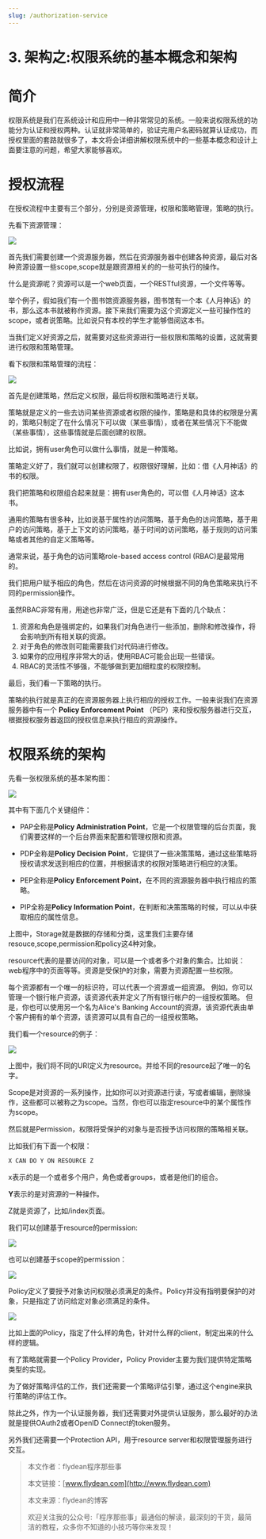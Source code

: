 ```yaml
---
slug: /authorization-service
---
```


# 3. 架构之:权限系统的基本概念和架构

# 简介

权限系统是我们在系统设计和应用中一种非常常见的系统。一般来说权限系统的功能分为认证和授权两种。认证就非常简单的，验证完用户名密码就算认证成功，而授权里面的套路就很多了，本文将会详细讲解权限系统中的一些基本概念和设计上面要注意的问题，希望大家能够喜欢。

# 授权流程

在授权流程中主要有三个部分，分别是资源管理，权限和策略管理，策略的执行。

先看下资源管理：

![](https://img-blog.csdnimg.cn/2020102519323639.png?x-oss-process=image/watermark,type_ZmFuZ3poZW5naGVpdGk,shadow_0,text_aHR0cDovL3d3dy5mbHlkZWFuLmNvbQ==,size_25,color_8F8F8F,t_70)

首先我们需要创建一个资源服务器，然后在资源服务器中创建各种资源，最后对各种资源设置一些scope,scope就是跟资源相关的的一些可执行的操作。

什么是资源呢？资源可以是一个web页面，一个RESTful资源，一个文件等等。

举个例子，假如我们有一个图书馆资源服务器，图书馆有一个本《人月神话》的书，那么这本书就被称作资源。接下来我们需要为这个资源定义一些可操作性的scope，或者说策略。比如说只有本校的学生才能够借阅这本书。

当我们定义好资源之后，就需要对这些资源进行一些权限和策略的设置，这就需要进行权限和策略管理。

看下权限和策略管理的流程：

![](https://img-blog.csdnimg.cn/20201025195056519.png?x-oss-process=image/watermark,type_ZmFuZ3poZW5naGVpdGk,shadow_0,text_aHR0cDovL3d3dy5mbHlkZWFuLmNvbQ==,size_25,color_8F8F8F,t_70)

首先是创建策略，然后定义权限，最后将权限和策略进行关联。

策略就是定义的一些去访问某些资源或者权限的操作，策略是和具体的权限是分离的，策略只制定了在什么情况下可以做（某些事情），或者在某些情况下不能做（某些事情），这些事情就是后面创建的权限。

比如说，拥有user角色可以做什么事情，就是一种策略。

策略定义好了，我们就可以创建权限了，权限很好理解，比如：借《人月神话》的书的权限。

我们把策略和权限组合起来就是：拥有user角色的，可以借《人月神话》这本书。

通用的策略有很多种，比如说基于属性的访问策略，基于角色的访问策略，基于用户的访问策略，基于上下文的访问策略，基于时间的访问策略，基于规则的访问策略或者其他的自定义策略等。

通常来说，基于角色的访问策略role-based access control (RBAC)是最常用的。

我们把用户赋予相应的角色，然后在访问资源的时候根据不同的角色策略来执行不同的permission操作。

虽然RBAC非常有用，用途也非常广泛，但是它还是有下面的几个缺点：

1. 资源和角色是强绑定的，如果我们对角色进行一些添加，删除和修改操作，将会影响到所有相关联的资源。
2. 对于角色的修改则可能需要我们对代码进行修改。
3. 如果你的应用程序非常大的话，使用RBAC可能会出现一些错误。
4. RBAC的灵活性不够强，不能够做到更加细粒度的权限控制。

最后，我们看一下策略的执行。

策略的执行就是真正的在资源服务器上执行相应的授权工作。一般来说我们在资源服务器中有一个 **Policy Enforcement Point** （PEP）来和授权服务器进行交互，根据授权服务器返回的授权信息来执行相应的资源操作。

# 权限系统的架构

先看一张权限系统的基本架构图：

![](https://img-blog.csdnimg.cn/20201025175558725.png?x-oss-process=image/watermark,type_ZmFuZ3poZW5naGVpdGk,shadow_0,text_aHR0cDovL3d3dy5mbHlkZWFuLmNvbQ==,size_25,color_8F8F8F,t_70)

其中有下面几个关键组件：

* PAP全称是**Policy Administration Point**，它是一个权限管理的后台页面，我们需要这样的一个后台界面来配置和管理权限和资源。

* PDP全称是**Policy Decision Point**，它提供了一些决策策略，通过这些策略将授权请求发送到相应的位置，并根据请求的权限对策略进行相应的决策。
* PEP全称是**Policy Enforcement Point**，在不同的资源服务器中执行相应的策略。
* PIP全称是**Policy Information Point**，在判断和决策策略的时候，可以从中获取相应的属性信息。

上图中，Storage就是数据的存储和分类，这里我们主要存储resouce,scope,permission和policy这4种对象。

resource代表的是要访问的对象，可以是一个或者多个对象的集合。比如说：web程序中的页面等等。资源是受保护的对象，需要为资源配置一些权限。

每个资源都有一个唯一的标识符，可以代表一个资源或一组资源。 例如，你可以管理一个银行帐户资源，该资源代表并定义了所有银行帐户的一组授权策略。 但是，你也可以使用另一个名为Alice's Banking Account的资源，该资源代表由单个客户拥有的单个资源，该资源可以具有自己的一组授权策略。

我们看一个resource的例子：

![](https://img-blog.csdnimg.cn/20201026122122600.png?x-oss-process=image/watermark,type_ZmFuZ3poZW5naGVpdGk,shadow_0,text_aHR0cDovL3d3dy5mbHlkZWFuLmNvbQ==,size_25,color_8F8F8F,t_70)

上图中，我们将不同的URI定义为resource。并给不同的resource起了唯一的名字。

Scope是对资源的一系列操作，比如你可以对资源进行读，写或者编辑，删除操作，这些都可以被称之为scope。当然，你也可以指定resource中的某个属性作为scope。

然后就是Permission，权限将受保护的对象与是否授予访问权限的策略相关联。

比如我们有下面一个权限：

~~~sh
X CAN DO Y ON RESOURCE Z
~~~

x表示的是一个或者多个用户，角色或者groups，或者是他们的组合。

**Y**表示的是对资源的一种操作。

Z就是资源了，比如/index页面。

我们可以创建基于resource的permission:

![](https://img-blog.csdnimg.cn/20201026140031179.png?x-oss-process=image/watermark,type_ZmFuZ3poZW5naGVpdGk,shadow_0,text_aHR0cDovL3d3dy5mbHlkZWFuLmNvbQ==,size_25,color_8F8F8F,t_70)

也可以创建基于scope的permission：

![](https://img-blog.csdnimg.cn/20201026135943682.png?x-oss-process=image/watermark,type_ZmFuZ3poZW5naGVpdGk,shadow_0,text_aHR0cDovL3d3dy5mbHlkZWFuLmNvbQ==,size_25,color_8F8F8F,t_70)

Policy定义了要授予对象访问权限必须满足的条件。Policy并没有指明要保护的对象，只是指定了访问给定对象必须满足的条件。

![](https://img-blog.csdnimg.cn/20201026134704659.png?x-oss-process=image/watermark,type_ZmFuZ3poZW5naGVpdGk,shadow_0,text_aHR0cDovL3d3dy5mbHlkZWFuLmNvbQ==,size_25,color_8F8F8F,t_70)

比如上面的Policy，指定了什么样的角色，针对什么样的client，制定出来的什么样的逻辑。

有了策略就需要一个Policy Provider，Policy Provider主要为我们提供特定策略类型的实现。

为了做好策略评估的工作，我们还需要一个策略评估引擎，通过这个engine来执行策略的评估工作。

除此之外，作为一个认证服务器，我们还需要对外提供认证服务，那么最好的办法就是提供OAuth2或者OpenID Connect的token服务。

另外我们还需要一个Protection API，用于resource server和权限管理服务进行交互。



> 本文作者：flydean程序那些事
>
> 本文链接：[www.flydean.com](http://www.flydean.com)
>
> 本文来源：flydean的博客
>
> 欢迎关注我的公众号:「程序那些事」最通俗的解读，最深刻的干货，最简洁的教程，众多你不知道的小技巧等你来发现！









